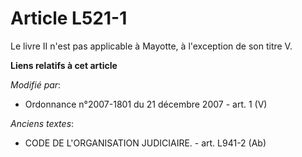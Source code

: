 # Article L521-1

Le livre II n'est pas applicable à Mayotte, à l'exception de son titre V.

**Liens relatifs à cet article**

_Modifié par_:

  - Ordonnance n°2007-1801 du 21 décembre 2007 - art. 1 (V)

_Anciens textes_:

  - CODE DE L'ORGANISATION JUDICIAIRE. - art. L941-2 (Ab)

